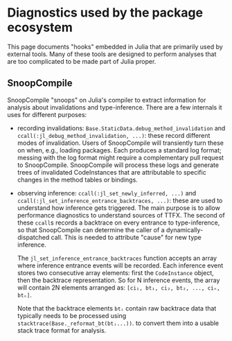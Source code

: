 # Diagnostics used by the package ecosystem

This page documents "hooks" embedded in Julia that are primarily used by
external tools. Many of these tools are designed to perform analyses that are
too complicated to be made part of Julia proper.

## SnoopCompile

SnoopCompile "snoops" on Julia's compiler to extract information for analysis
about invalidations and type-inference. There are a few internals it uses for
different purposes:

- recording invalidations: `Base.StaticData.debug_method_invalidation` and
  `ccall(:jl_debug_method_invalidation, ...)`: these record different modes of
  invalidation. Users of SnoopCompile will transiently turn these on when, e.g.,
  loading packages. Each produces a standard log format; messing with the log
  format might require a complementary pull request to SnoopCompile.
  SnoopCompile will process these logs and generate trees of invalidated
  CodeInstances that are attributable to specific changes in the method tables
  or bindings.
- observing inference: `ccall(:jl_set_newly_inferred, ...)` and
  `ccall(:jl_set_inference_entrance_backtraces, ...)`: these are used to
  understand how inference gets triggered. The main purpose is to allow
  performance diagnostics to understand sources of TTFX. The second of these
  `ccall`s records a backtrace on every entrance to type-inference, so that
  SnoopCompile can determine the caller of a dynamically-dispatched call. This
  is needed to attribute "cause" for new type inference.

  The `jl_set_inference_entrance_backtraces` function accepts an array where
  inference entrance events will be recorded. Each inference event stores two
  consecutive array elements: first the `CodeInstance` object, then the
  backtrace representation. So for N inference events, the array will contain 2N
  elements arranged as: `[ci₁, bt₁, ci₂, bt₂, ..., ciₙ, btₙ]`.

  Note that the backtrace elements `btᵢ` contain raw backtrace data that
  typically needs to be processed using `stacktrace(Base._reformat_bt(btᵢ...))`.
  to convert them into a usable stack trace format for analysis.
